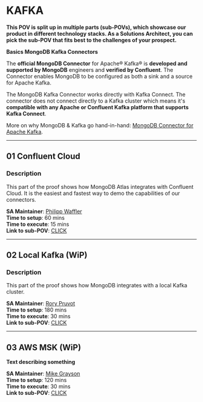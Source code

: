 # KAFKA
__This POV is split up in multiple parts (sub-POVs), which showcase our product in different technology stacks. As a Solutions Architect, you can pick the sub-POV that fits best to the challenges of your prospect.__

**Basics MongoDB Kafka Connectors**

The **official MongoDB Connector** for Apache® Kafka® is **developed and supported by MongoDB** engineers and **verified by Confluent**. The Connector enables MongoDB to be configured as both a sink and a source for Apache Kafka.

The MongoDB Kafka Connector works directly with Kafka Connect. The connector does not connect directly to a Kafka cluster which means it's **compatible with any Apache or Confluent Kafka platform that supports Kafka Connect**.

More on why MongoDB & Kafka go hand-in-hand: [MongoDB Connector for Apache Kafka](https://www.mongodb.com/kafka-connector).

---
## 01 Confluent Cloud

### Description
This part of the proof shows how MongoDB Atlas integrates with Confluent Cloud. It is the easiest and fastest way to demo the capabilities of our connectors. 

__SA Maintainer__: [Philipp Waffler](mailto:philipp.waffler@mongodb.com) <br/>
__Time to setup__: 60 mins <br/>
__Time to execute__: 15 mins <br/>
__Link to sub-POV__: [CLICK](01%20Confluent%20Cloud)

---

## 02 Local Kafka (WiP)

### Description
This part of the proof shows how MongoDB integrates with a local Kafka cluster. 

__SA Maintainer__: [Rory Pruvot](mailto:rory.pruvot@mongodb.com) <br/>
__Time to setup__: 180 mins <br/>
__Time to execute__: 30 mins <br/>
__Link to sub-POV__: [CLICK](02%20Local%20Kafka)

---

## 03 AWS MSK (WiP)

__Text describing something__

__SA Maintainer__: [Mike Grayson](mailto:mike.grayson@mongodb.com) <br/>
__Time to setup__: 120 mins <br/>
__Time to execute__: 30 mins <br/>
__Link to sub-POV__: [CLICK](03%20AWS%20MSK)
